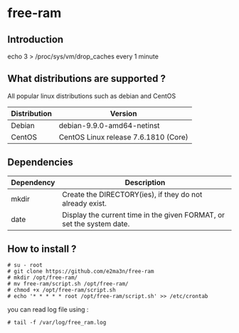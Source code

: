 # free-ram

## Introduction
echo 3 > /proc/sys/vm/drop_caches every 1 minute


## What distributions are supported ?
All popular linux distributions such as debian and CentOS

| Distribution | Version |
| ---------- | ----------- |
| Debian     | debian-9.9.0-amd64-netinst |
| CentOS     | CentOS Linux release 7.6.1810 (Core) |


## Dependencies

| Dependency | Description |
| ---------- | ----------- |
| mkdir      | Create the DIRECTORY(ies), if they do not already exist. |
| date       | Display the current time in the given FORMAT, or set the system date. |


## How to install ?
```
# su - root
# git clone https://github.com/e2ma3n/free-ram
# mkdir /opt/free-ram/
# mv free-ram/script.sh /opt/free-ram/
# chmod +x /opt/free-ram/script.sh
# echo '* * * * * root /opt/free-ram/script.sh' >> /etc/crontab
```
you can read log file using :
```
# tail -f /var/log/free_ram.log
```
